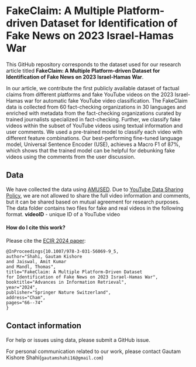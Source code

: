 # FakeClaim: A Multiple Platform-driven Dataset for Identification of Fake News on 2023 Israel-Hamas War

This GitHub repository corresponds to the dataset used for our research article titled **FakeClaim: A Multiple Platform-driven Dataset for Identification of Fake News on 2023 Israel-Hamas War**.

In our article, we contribute the first publicly available dataset of factual claims from different platforms and fake YouTube videos on the 2023 Israel-Hamas war for automatic fake YouTube video classification. The FakeClaim data is collected from 60 fact-checking organizations in 30 languages and enriched with metadata from the fact-checking organizations curated by trained journalists specialized in fact-checking. Further, we classify fake videos within the subset of YouTube videos using textual information and user comments. We used a pre-trained model to classify each video with different feature combinations. Our best-performing fine-tuned language model, Universal Sentence Encoder (USE), achieves a Macro F1 of 87\%, which shows that the trained model can be helpful for debunking fake videos using the comments from the user discussion. 

## Data 
We have collected the data using [AMUSED](https://doi.org/10.1007/978-3-031-10525-8_23). Due to [YouTube Data Sharing Policy](https://www.youtube.com/howyoutubeworks/our-commitments/protecting-user-data/), we are not allowed to share the full video information and comments, but it can be shared based on mutual agreement for research purposes. The data folder contains two files for fake and real videos in the following format.
**videoID** - unique ID of a YouTube video

#### How do I cite this work?

Please cite the [ECIR 2024 paper](https://doi.org/10.1007/978-3-031-56069-9_5):
```
@InProceedings{10.1007/978-3-031-56069-9_5,
author="Shahi, Gautam Kishore
and Jaiswal, Amit Kumar
and Mandl, Thomas",
title="FakeClaim: A Multiple Platform-Driven Dataset for Identification of Fake News on 2023 Israel-Hamas War",
booktitle="Advances in Information Retrieval",
year="2024",
publisher="Springer Nature Switzerland",
address="Cham",
pages="66--74"
}
```
## Contact information
For help or issues using data, please submit a GitHub issue.

For personal communication related to our work, please contact Gautam Kishore Shahi(`gautamshahi16@gmail.com`)
